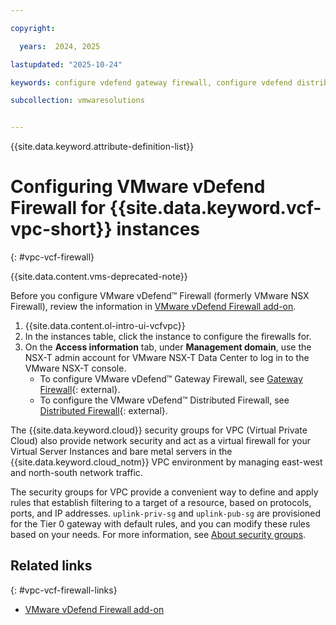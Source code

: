 ```yaml
---

copyright:

  years:  2024, 2025

lastupdated: "2025-10-24"

keywords: configure vdefend gateway firewall, configure vdefend distributed firewall, vdefend firewall config, vcf for vpc, nsx firewall config

subcollection: vmwaresolutions


---
```


{{site.data.keyword.attribute-definition-list}}

# Configuring VMware vDefend Firewall for {{site.data.keyword.vcf-vpc-short}} instances
{: #vpc-vcf-firewall}

{{site.data.content.vms-deprecated-note}}

Before you configure VMware vDefend™ Firewall (formerly VMware NSX Firewall), review the information in [VMware vDefend Firewall add-on](/docs/vmwaresolutions?topic=vmwaresolutions-vmware-add-ons#vmware-add-ons-nsx-firewall).

1. {{site.data.content.ol-intro-ui-vcfvpc}}
2. In the instances table, click the instance to configure the firewalls for.
3. On the **Access information** tab, under **Management domain**, use the NSX-T admin account for VMware NSX-T Data Center to log in to the VMware NSX-T console.
   * To configure VMware vDefend™ Gateway Firewall, see [Gateway Firewall](https://techdocs.broadcom.com/us/en/vmware-cis/nsx/nsxt-dc/3-2/administration-guide/security/gateway-firewall.html){: external}.
   * To configure the VMware vDefend™ Distributed Firewall, see [Distributed Firewall](https://techdocs.broadcom.com/us/en/vmware-cis/nsx/nsxt-dc/3-2/administration-guide/security/distributed-firewall.html){: external}.

The {{site.data.keyword.cloud}} security groups for VPC (Virtual Private Cloud) also provide network security and act as a virtual firewall for your Virtual Server Instances and bare metal servers in the {{site.data.keyword.cloud_notm}} VPC environment by managing east-west and north-south network traffic.

The security groups for VPC provide a convenient way to define and apply rules that establish filtering to a target of a resource, based on protocols, ports, and IP addresses. `uplink-priv-sg` and `uplink-pub-sg` are provisioned for the Tier 0 gateway with default rules, and you can modify these rules based on your needs. For more information, see [About security groups](/docs/vpc?topic=vpc-using-security-groups).

## Related links
{: #vpc-vcf-firewall-links}

* [VMware vDefend Firewall add-on](/docs/vmwaresolutions?topic=vmwaresolutions-vmware-add-ons&interface=ui#vmware-add-ons-nsx-firewall)
